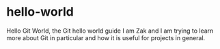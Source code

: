 # hello-world
Hello Git World, the Git hello world guide
I am Zak and I am trying to learn more about Git in particular and how it is useful for projects in general.
